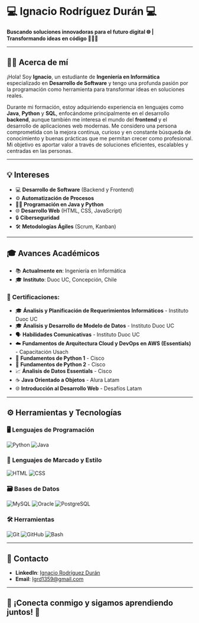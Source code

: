 # 💻  Ignacio Rodríguez Durán  💻
**Buscando soluciones innovadoras para el futuro digital 🌐 | Transformando ideas en código 👨‍💻💡** 


---

## 👨‍💻 **Acerca de mí**  
¡Hola! Soy **Ignacio**, un estudiante de **Ingeniería en Informática** especializado en **Desarrollo de Software** y tengo una profunda pasión por la programación como herramienta para transformar ideas en soluciones reales. 

Durante mi formación, estoy adquiriendo experiencia en lenguajes como **Java**, **Python** y **SQL**, enfocándome principalmente en el desarrollo **backend**, aunque también me interesa el mundo del **frontend** y el desarrollo de aplicaciones web modernas. Me considero una persona comprometida con la mejora continua, curioso y en constante búsqueda de conocimiento y buenas prácticas que me permitan crecer como profesional. Mi objetivo es aportar valor a través de soluciones eficientes, escalables y centradas en las personas.

---

## 💡 **Intereses**  
- 💻 **Desarrollo de Software** (Backend y Frontend)  
- ⚙️ **Automatización de Procesos**  
- 🧑‍💻 **Programación en Java y Python**  
- 🌐 **Desarrollo Web** (HTML, CSS, JavaScript)  
- 🔒 **Ciberseguridad**  
- 🛠 **Metodologías Ágiles** (Scrum, Kanban)

---

## 🎓 **Avances Académicos**  
- 📚 **Actualmente en**: Ingeniería en Informática  
- 🎓 **Instituto**: Duoc UC, Concepción, Chile  

### 🏅 **Certificaciones**:
- 🎓 **Ánalisis y Planificación de Requerimientos Informáticos** - Instituto Duoc UC
- 🎓 **Ánalisis y Desarrollo de Modelo de Datos** - Instituto Duoc UC
- 🗣️ **Habilidades Comunicativas** - Instituto Duoc UC
- ☁️ **Fundamentos de Arquitectura Cloud y DevOps en AWS (Essentials)** - Capacitación Usach
- 🐍 **Fundamentos de Python 1** - Cisco  
- 🐍 **Fundamentos de Python 2** - Cisco
- 📈 **Ánalisis de Datos Essentials** - Cisco 
- ☕ **Java Orientado a Objetos** - Alura Latam  
- 🌐 **Introducción al Desarrollo Web** - Desafíos Latam

---

## ⚙️ **Herramientas y Tecnologías**

### 🖥️ **Lenguajes de Programación**
![Python](https://img.shields.io/badge/-Python-3776AB?logo=python&logoColor=white)
![Java](https://img.shields.io/badge/-Java-007396?logo=java&logoColor=white)

### 📄 **Lenguajes de Marcado y Estilo**
![HTML](https://img.shields.io/badge/-HTML-E34F26?logo=html5&logoColor=white)
![CSS](https://img.shields.io/badge/-CSS-1572B6?logo=css3&logoColor=white)

### 🗃️ **Bases de Datos**
![MySQL](https://img.shields.io/badge/-MySQL-4479A1?logo=mysql&logoColor=white)
![Oracle](https://img.shields.io/badge/-Oracle-F80000?logo=oracle&logoColor=white)
![PostgreSQL](https://img.shields.io/badge/-PostgreSQL-336791?logo=postgresql&logoColor=white)

### 🛠️ **Herramientas**
![Git](https://img.shields.io/badge/-Git-F05032?logo=git&logoColor=white)
![GitHub](https://img.shields.io/badge/-GitHub-181717?logo=github&logoColor=white)
![Bash](https://img.shields.io/badge/-Bash-4EAA25?logo=gnubash&logoColor=white)

---

## 📲 **Contacto**  

- **LinkedIn**: [Ignacio Rodríguez Durán](https://www.linkedin.com/in/ignaciorodriguezduran/)  
- **Email**: [Igrd1359@gmail.com](mailto:Igrd1359@gmail.com)  

---

## 🌟 **¡Conecta conmigo y sigamos aprendiendo juntos!** 🌟

